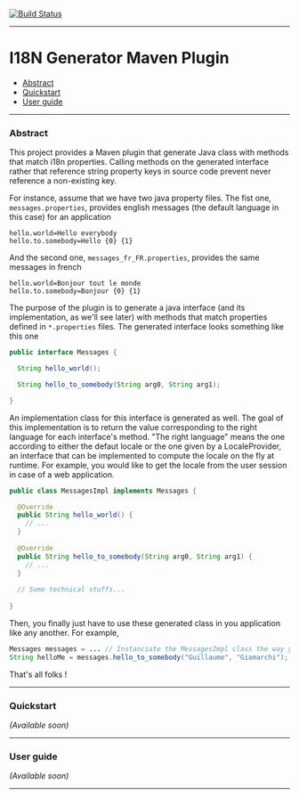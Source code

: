 [![Build Status](https://travis-ci.org/ggiamarchi/i18n.generator.png?branch=master)](https://travis-ci.org/ggiamarchi/i18n.generator)

<hr/>

# I18N Generator Maven Plugin #

 * <a href="#abstract">Abstract</a>
 * <a href="#quickstart">Quickstart</a>
 * <a href="#user-guide">User guide</a>
 
<hr/>

### Abstract ###

This project provides a Maven plugin that generate Java class with methods that match i18n properties. Calling methods
on the generated interface rather that reference string property keys in source code prevent never reference a
non-existing key.

For instance, assume that we have two java property files. The fist one, `messages.properties`, provides english messages
(the default language in this case) for an application

```
hello.world=Hello everybody
hello.to.somebody=Hello {0} {1}
```

And the second one, `messages_fr_FR.properties`, provides the same messages in french

```
hello.world=Bonjour tout le monde
hello.to.somebody=Bonjour {0} {1}
```

The purpose of the plugin is to generate a java interface (and its implementation, as we'll see later) with methods
that match properties defined in `*.properties` files. The generated interface looks something like this one

```java
public interface Messages {

  String hello_world();

  String hello_to_somebody(String arg0, String arg1);

}
```

An implementation class for this interface is generated as well. The goal of this implementation is to return the value
corresponding to the right language for each interface's method. "The right language" means the one according to either
the defaut locale or the one given by  a LocaleProvider, an interface that can be implemented to compute the locale on
the fly at runtime. For example, you would like to get the locale from the user session in case of a web application.

```java
public class MessagesImpl implements Messages {

  @Override
  public String hello_world() {
    // ...
  }
  
  @Override
  public String hello_to_somebody(String arg0, String arg1) {
    // ...
  }
  
  // Some technical stuffs...
  
}
```

Then, you finally just have to use these generated class in you application like any another. For example,

```java
Messages messages = ... // Instanciate the MessagesImpl class the way you want. With the new keywork, a Spring lookup, ...
String helloMe = messages.hello_to_somebody("Guillaume", "Giamarchi");
```

That's all folks !

<hr/>

### Quickstart ###

_(Available soon)_

<hr/>

### User guide ###

_(Available soon)_

<hr/>
